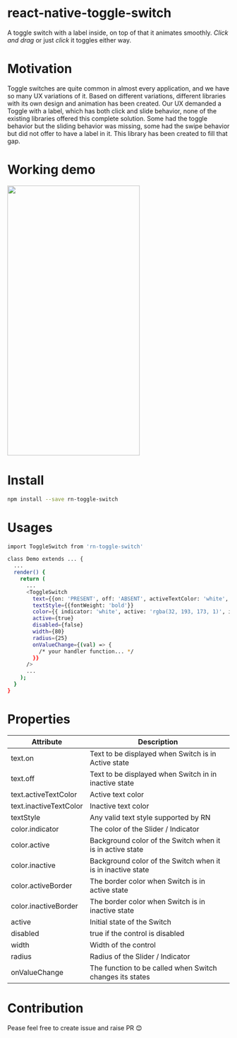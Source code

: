 # react-native-toggle-switch
A toggle switch with a label inside, on top of that it animates smoothly.
*Click and drag* or just *click* it toggles either way.


# Motivation
Toggle switches are quite common in almost every application, and we have so many UX variations of it.
Based on different variations, different libraries with its own design and animation has been created.
Our UX demanded a Toggle with a label, which has both click and slide behavior, none of the existing libraries offered this complete solution. 
Some had the toggle behavior but the sliding behavior was missing, some had the swipe behavior but did not offer to have a label in it.
This library has been created to fill that gap.

# Working demo
<img src="https://raw.githubusercontent.com/prsn/react-native-toggle-switch/master/resources/demo.gif" width="300" height="610"/>

# Install
```bash
npm install --save rn-toggle-switch
```

# Usages
```bash
import ToggleSwitch from 'rn-toggle-switch'

class Demo extends ... {
  ...
  render() {
    return (
      ...
      <ToggleSwitch
        text={{on: 'PRESENT', off: 'ABSENT', activeTextColor: 'white', inactiveTextColor: '#B7B8BA'}}
        textStyle={{fontWeight: 'bold'}}
        color={{ indicator: 'white', active: 'rgba(32, 193, 173, 1)', inactive:  'rgba( 247, 247, 247, 1)', activeBorder: '#41B4A4', inactiveBorder: '#E9E9E9'}}
        active={true}
        disabled={false}
        width={80}
        radius={25}
        onValueChange={(val) => {
          /* your handler function... */
        }}
      />
      ...
    );
  }
}
```

# Properties

| Attribute | Description |
| --- | --- |
| text.on | Text to be displayed when Switch is in Active state |
| text.off | Text to be displayed when Switch in in inactive state |
| text.activeTextColor | Active text color |
| text.inactiveTextColor | Inactive text color |
| textStyle | Any valid text style supported by RN |
| color.indicator | The color of the Slider / Indicator |
| color.active | Background color of the Switch when it is in active state |
| color.inactive | Background color of the Switch when it is in inactive state |
| color.activeBorder | The border color when Switch is in active state |
| color.inactiveBorder | The border color when Switch is in inactive state |
| active | Initial state of the Switch |
| disabled | true if the control is disabled |
| width | Width of the control |
| radius | Radius of the Slider / Indicator |
| onValueChange | The function to be called when Switch changes its states |

# Contribution
Pease feel free to create issue and raise PR :blush:

